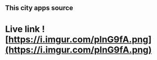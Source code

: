 ## This city apps source
# Live link ![https://i.imgur.com/plnG9fA.png](https://i.imgur.com/plnG9fA.png)
